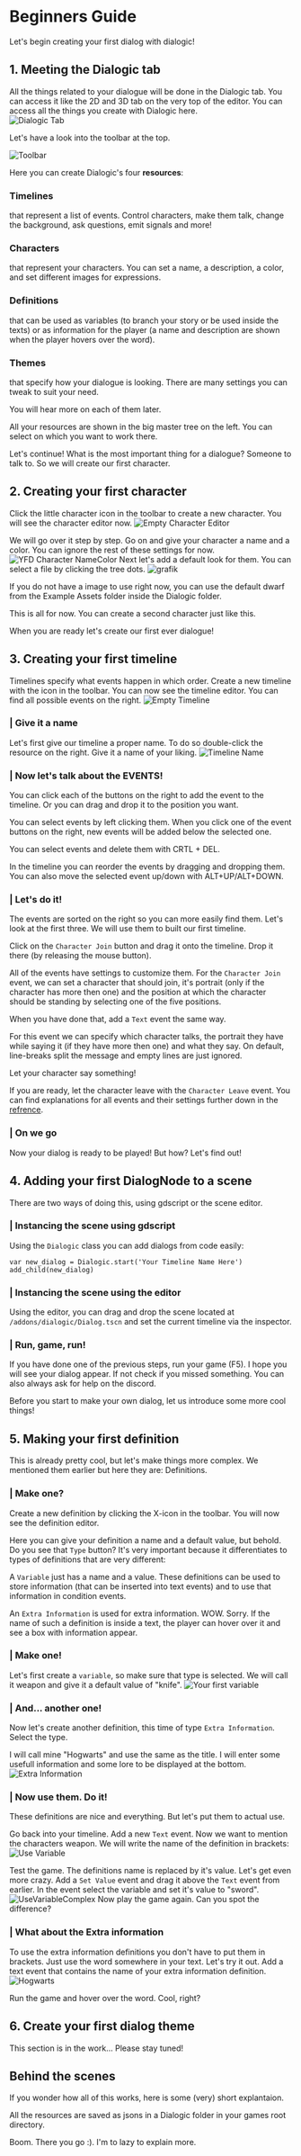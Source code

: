 # Beginners Guide
Let's begin creating your first dialog with dialogic!

## 1. Meeting the Dialogic tab
All the things related to your dialogue will be done in the Dialogic tab. You can access it like the 2D and 3D tab on the very top of the editor. You can access all the things you create with Dialogic here.  
![Dialogic Tab](https://github.com/Jowan-Spooner/dialogic/blob/plugin-docs/addons/dialogic/Documentation/Content/Tutorials/Images/Dialogic_Tab.PNG)

Let's have a look into the toolbar at the top.

![Toolbar](https://github.com/Jowan-Spooner/dialogic/blob/plugin-docs/addons/dialogic/Documentation/Content/Tutorials/Images/Toolbar.PNG)

Here you can create Dialogic's four **resources**: 
### Timelines
that represent a list of events. Control characters, make them talk, change the background, ask questions, emit signals and more!

### Characters
that represent your characters. You can set a name, a description, a color, and set different images for expressions.

### Definitions
that can be used as variables (to branch your story or be used inside the texts) or as information for the player (a name and description are shown when the player hovers over the word).

### Themes
that specify how your dialogue is looking. There are many settings you can tweak to suit your need.

You will hear more on each of them later.

All your resources are shown in the big master tree on the left. You can select on which you want to work there.

Let's continue! What is the most important thing for a dialogue? Someone to talk to. So we will create our first character.

## 2. Creating your first character
Click the little character icon in the toolbar to create a new character. You will see the character editor now.
![Empty Character Editor](./Images/Empty_Character_Editor.PNG)

We will go over it step by step.
Go on and give your character a name and a color. You can ignore the rest of these settings for now.
![YFD Character NameColor](https://github.com/Jowan-Spooner/dialogic/blob/plugin-docs/addons/dialogic/Documentation/Content/Tutorials/Images/YFD_Character_NameColor.PNG)
Next let's add a default look for them. You can select a file by clicking the tree dots.
![grafik](./Images/Character_Editor_With_Portrait.PNG)

If you do not have a image to use right now, you can use the default dwarf from the Example Assets folder inside the Dialogic folder.

This is all for now. You can create a second character just like this.

When you are ready let's create our first ever dialogue!

## 3. Creating your first timeline
Timelines specify what events happen in which order. Create a new timeline with the icon in the toolbar.
You can now see the timeline editor. You can find all possible events on the right.
![Empty Timeline](./Images/Empty_Timeline_Editor.PNG)


### | Give it a name
Let's first give our timeline a proper name. To do so double-click the resource on the right. Give it a name of your liking.
![Timeline Name](./Images/Timeline_Change_Name.PNG)

### | Now let's talk about the EVENTS!

You can click each of the buttons on the right to add the event to the timeline. Or you can drag and drop it to the position you want. 

You can select events by left clicking them. When you click one of the event buttons on the right, new events will be added below the selected one.

You can select events and delete them with CRTL + DEL.

In the timeline you can reorder the events by dragging and dropping them. You can also move the selected event up/down with ALT+UP/ALT+DOWN.

### | Let's do it!
The events are sorted on the right so you can more easily find them. Let's look at the first three. We will use them to built our first timeline. 

Click on the `Character Join` button and drag it onto the timeline. Drop it there (by releasing the mouse button).

All of the events have settings to customize them. For the `Character Join` event, we can set a character that should join, it's portrait (only if the character has more then one) and the position at which the character should be standing by selecting one of the five positions.

When you have done that, add a `Text` event the same way.

For this event we can specify which character talks, the portrait they have while saying it (if they have more then one) and what they say. On default, line-breaks split the message and empty lines are just ignored.

Let your character say something!

If you are ready, let the character leave with the `Character Leave` event.
You can find explanations for all events and their settings further down in the [refrence](Reference/Events).

### | On we go
Now your dialog is ready to be played! But how? Let's find out!


## 4. Adding your first DialogNode to a scene

There are two ways of doing this, using gdscript or the scene editor.

### | Instancing the scene using gdscript
Using the `Dialogic` class you can add dialogs from code easily:

```
var new_dialog = Dialogic.start('Your Timeline Name Here')
add_child(new_dialog)
```
### | Instancing the scene using the editor
Using the editor, you can drag and drop the scene located at `/addons/dialogic/Dialog.tscn` and set the current timeline via the inspector.

### | Run, game, run!
If you have done one of the previous steps, run your game (F5). I hope you will see your dialog appear. If not check if you missed something. You can also always ask for help on the discord.

Before you start to make your own dialog, let us introduce some more cool things!



## 5. Making your first definition
This is already pretty cool, but let's make things more complex. We mentioned them earlier but here they are: Definitions.

### | Make one?
Create a new definition by clicking the X-icon in the toolbar. You will now see the definition editor.

Here you can give your definition a name and a default value, but behold. Do you see that `Type` button? It's very important because it differentiates to types of definitions that are very different:

A `Variable` just has a name and a value. These definitions can be used to store information (that can be inserted into text events) and to use that information in condition events.

An `Extra Information` is used for extra information. WOW. Sorry. If the name of such a definition is inside a text, the player can hover over it and see a box with information appear.

### | Make one!
Let's first create a `variable`, so make sure that type is selected. We will call it weapon and give it a default value of "knife". 
![Your first variable](./Images/Definition_Editor.PNG)

### | And... another one!
Now let's create another definition, this time of type `Extra Information`. Select the type.

I will call mine "Hogwarts" and use the same as the title. I will enter some usefull information and some lore to be displayed at the bottom.
![Extra Information](./Images/Definition_Extra_Informaton_Editor.PNG)

### | Now use them. Do it!
These definitions are nice and everything. But let's put them to actual use.

Go back into your timeline. Add a new `Text` event.
Now we want to mention the characters weapon. We will write the name of the definition in brackets:
![Use Variable](./Images/Definition_In_Use.PNG)

Test the game. The definitions name is replaced by it's value.
Let's get even more crazy. Add a `Set Value` event and drag it above the `Text` event from earlier. In the event select the variable and set it's value to "sword".
![UseVariableComplex](./Images/Definition_In_Use_Complex.PNG)
Now play the game again. Can you spot the difference?

### | What about the Extra information

To use the extra information definitions you don't have to put them in brackets. Just use the word somewhere in your text. Let's try it out. Add a text event that contains the name of your extra information definition.
![Hogwarts](./Images/Definition_Extra_Information_In_Use.PNG)

Run the game and hover over the word. Cool, right?


## 6. Create your first dialog theme
This section is in the work... Please stay tuned!

## Behind the scenes
If you wonder how all of this works, here is some (very) short explantaion.

All the resources are saved as jsons in a Dialogic folder in your games root directory.

Boom. There you go :). I'm to lazy to explain more.
